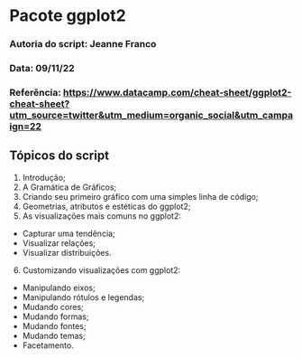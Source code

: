 # Pacote ggplot2 

### Autoria do script: Jeanne Franco
### Data: 09/11/22
### Referência: https://www.datacamp.com/cheat-sheet/ggplot2-cheat-sheet?utm_source=twitter&utm_medium=organic_social&utm_campaign=22

## Tópicos do script

1. Introdução;
2. A Gramática de Gráficos;
3. Criando seu primeiro gráfico com uma simples linha de código;
4. Geometrias, atributos e estéticas do ggplot2;
5. As visualizações mais comuns no ggplot2:
- Capturar uma tendência;
- Visualizar relações;
- Visualizar distribuições.
6. Customizando visualizações com ggplot2:
- Manipulando eixos;
- Manipulando rótulos e legendas;
- Mudando cores;
- Mudando formas;
- Mudando fontes;
- Mudando temas;
- Facetamento.
